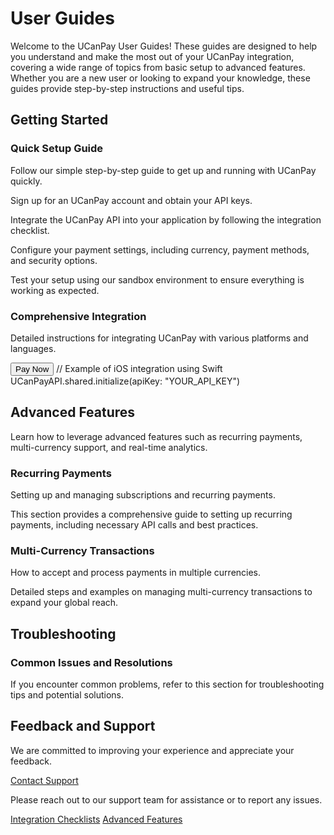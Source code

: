 # User Guides

Welcome to the UCanPay User Guides! These guides are designed to help you understand and make the most out of your UCanPay integration, covering a wide range of topics from basic setup to advanced features. Whether you are a new user or looking to expand your knowledge, these guides provide step-by-step instructions and useful tips.

## Getting Started

### Quick Setup Guide

Follow our simple step-by-step guide to get up and running with UCanPay quickly.

<procedure title="Quick Setup Guide" id="quick-setup-guide-procedure">
    <step>
        <p>Sign up for an UCanPay account and obtain your API keys.</p>
    </step>
    <step>
        <p>Integrate the UCanPay API into your application by following the integration checklist.</p>
    </step>
    <step>
        <p>Configure your payment settings, including currency, payment methods, and security options.</p>
    </step>
    <step>
        <p>Test your setup using our sandbox environment to ensure everything is working as expected.</p>
    </step>
</procedure>

### Comprehensive Integration

Detailed instructions for integrating UCanPay with various platforms and languages.

<tabs>
    <tab title="Web">
        <code-block lang="html">
            <!-- Example of HTML integration -->
            <script src="ucanpay.js"></script>
            <button onclick="ucanpay.init('YOUR_API_KEY')">Pay Now</button>
        </code-block>
    </tab>
    <tab title="Mobile">
        <code-block lang="swift">
            // Example of iOS integration using Swift
            UCanPayAPI.shared.initialize(apiKey: "YOUR_API_KEY")
        </code-block>
    </tab>
</tabs>

## Advanced Features

Learn how to leverage advanced features such as recurring payments, multi-currency support, and real-time analytics.

### Recurring Payments

Setting up and managing subscriptions and recurring payments.

<collapsible>
    <title>Guide to Recurring Payments</title>
    <content>
This section provides a comprehensive guide to setting up recurring payments, including necessary API calls and best practices.
    </content>
</collapsible>

### Multi-Currency Transactions

How to accept and process payments in multiple currencies.

<collapsible default-state="expanded">
    <title>Handling Multi-Currency</title>
    <content>
Detailed steps and examples on managing multi-currency transactions to expand your global reach.
    </content>
</collapsible>

## Troubleshooting

### Common Issues and Resolutions

<collapsible>
    <title>FAQs on Common Issues</title>
    <content>
If you encounter common problems, refer to this section for troubleshooting tips and potential solutions.
    </content>
</collapsible>

## Feedback and Support

We are committed to improving your experience and appreciate your feedback.

<a href="https://ucanpay.ca/support">Contact Support</a>

Please reach out to our support team for assistance or to report any issues.

<seealso>
    <category ref="wrs">
        <a href="https://ucanpay.ca/docs/integration-checklists">Integration Checklists</a>
        <a href="https://ucanpay.ca/docs/advanced-features">Advanced Features</a>
    </category>
</seealso>
